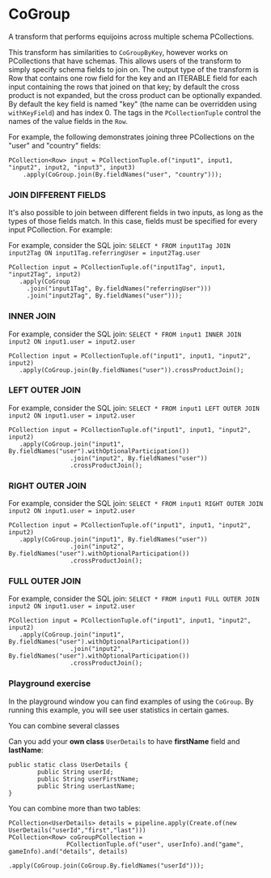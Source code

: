 <!--
Licensed under the Apache License, Version 2.0 (the "License");
you may not use this file except in compliance with the License.
You may obtain a copy of the License at

http://www.apache.org/licenses/LICENSE-2.0

Unless required by applicable law or agreed to in writing, software
distributed under the License is distributed on an "AS IS" BASIS,
WITHOUT WARRANTIES OR CONDITIONS OF ANY KIND, either express or implied.
See the License for the specific language governing permissions and
limitations under the License.
-->

# CoGroup

A transform that performs equijoins across multiple schema PCollections.

This transform has similarities to `CoGroupByKey`, however works on PCollections that have schemas. This allows users of the transform to simply specify schema fields to join on. The output type of the transform is Row that contains one row field for the key and an ITERABLE field for each input containing the rows that joined on that key; by default the cross product is not expanded, but the cross product can be optionally expanded. By default the key field is named "key" (the name can be overridden using `withKeyField`) and has index 0. The tags in the `PCollectionTuple` control the names of the value fields in the `Row`.

For example, the following demonstrates joining three PCollections on the "user" and "country" fields:


```
PCollection<Row> input = PCollectionTuple.of("input1", input1, "input2", input2, "input3", input3)
    .apply(CoGroup.join(By.fieldNames("user", "country")));
```

### JOIN DIFFERENT FIELDS

It's also possible to join between different fields in two inputs, as long as the types of those fields match. In this case, fields must be specified for every input PCollection. For example:

For example, consider the SQL join: `SELECT * FROM input1Tag JOIN input2Tag ON input1Tag.referringUser = input2Tag.user`

```
PCollection input = PCollectionTuple.of("input1Tag", input1, "input2Tag", input2)
   .apply(CoGroup
     .join("input1Tag", By.fieldNames("referringUser")))
     .join("input2Tag", By.fieldNames("user")));
```


### INNER JOIN

For example, consider the SQL join: `SELECT * FROM input1 INNER JOIN input2 ON input1.user = input2.user`

```
PCollection input = PCollectionTuple.of("input1", input1, "input2", input2)
   .apply(CoGroup.join(By.fieldNames("user")).crossProductJoin();
```

### LEFT OUTER JOIN

For example, consider the SQL join: `SELECT * FROM input1 LEFT OUTER JOIN input2 ON input1.user = input2.user`

```
PCollection input = PCollectionTuple.of("input1", input1, "input2", input2)
   .apply(CoGroup.join("input1", By.fieldNames("user").withOptionalParticipation())
                 .join("input2", By.fieldNames("user"))
                 .crossProductJoin();
```

### RIGHT OUTER JOIN

For example, consider the SQL join: `SELECT * FROM input1 RIGHT OUTER JOIN input2 ON input1.user = input2.user`

```
PCollection input = PCollectionTuple.of("input1", input1, "input2", input2)
   .apply(CoGroup.join("input1", By.fieldNames("user"))
                 .join("input2", By.fieldNames("user").withOptionalParticipation())
                 .crossProductJoin();
```

### FULL OUTER JOIN

For example, consider the SQL join: `SELECT * FROM input1 FULL OUTER JOIN input2 ON input1.user = input2.user`

```
PCollection input = PCollectionTuple.of("input1", input1, "input2", input2)
   .apply(CoGroup.join("input1", By.fieldNames("user").withOptionalParticipation())
                 .join("input2", By.fieldNames("user").withOptionalParticipation())
                 .crossProductJoin();
```

### Playground exercise

In the playground window you can find examples of using the `CoGroup`. By running this example, you will see user statistics in certain games.

You can combine several classes

Can you add your **own class** `UserDetails` to have **firstName** field and **lastName**:

```
public static class UserDetails {
        public String userId;
        public String userFirstName;
        public String userLastName;
}
```

You can combine more than two tables:
```
PCollection<UserDetails> details = pipeline.apply(Create.of(new UserDetails("userId","first","last")))
PCollection<Row> coGroupPCollection =
                PCollectionTuple.of("user", userInfo).and("game", gameInfo).and("details", details)
                        .apply(CoGroup.join(CoGroup.By.fieldNames("userId")));
```
